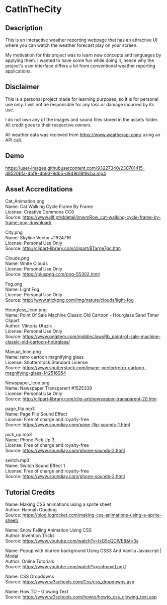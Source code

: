 # CatInTheCity

## Description
This is an interactive weather reporting webpage that has an attractive UI where you can watch the weather forecast play on your screen.

My motivation for this project was to learn new concepts and languages by applying them. I wanted to have some fun while doing it, hence why the project's user interface differs a lot from conventional weather reporting applications.

## Disclaimer
This is a personal project made for learning purposes, so it is for personal use only. I will not be responsible for any loss or damage incurred by its use.

I do not own any of the images and sound files stored in the assets folder. All credit goes to their respective owners.

All weather data was recieved from https://www.weatherapi.com/ using an API call.

## Demo


https://user-images.githubusercontent.com/93227340/230701415-d8520bfa-4bf8-4b93-9db5-d849b18f9cba.mp4



## Asset Accreditations

Cat_Animation.png <br />
Name: Cat Walking Cycle Frame By Frame <br />
License: Creative Commons CC0 <br />
Source: https://www.dlf.pt/ddetail/imwmRow_cat-walking-cycle-frame-by-frame-png-download/ <br />

City.png <br />
Name: Skyline Vector #1924716 <br />
License: Personal Use Only <br />
Source: http://clipart-library.com/clipart/BTarne7gc.htm <br />

Clouds.png <br />
Name: White Clouds <br />
License: Personal Use Only <br />
Source: https://pluspng.com/png-55302.html <br />

Fog.png <br />
Name: Light Fog <br />
License: Personal Use Only <br />
Source: http://www.stickpng.com/img/nature/clouds/light-fog <br />

Hourglass_Icon.png <br />
Name: Point Of Sale Machine Classic Old Cartoon - Hourglass Sand Timer Clipart <br />
Author: Viktoria Utazik <br />
License: Personal Use Only <br />
Source: https://www.pngitem.com/middle/JxwxRb_point-of-sale-machine-classic-old-cartoon-hourglass/ <br />

Manual_Icon.png <br />
Name: retro cartoon magnifying glass <br />
License: Shutterstock Standard License <br />
Source: https://www.shutterstock.com/image-vector/retro-cartoon-magnifying-glass-142516954 <br />

Newspaper_Icon.png <br />
Name: Newspaper Transparent #1525339 <br />
License: Personal Use Only <br />
Source: http://clipart-library.com/clip-art/newspaper-transparent-20.htm <br />

page_flip.mp3 <br />
Name: Page Flip Sound Effect <br />
License: Free of charge and royalty-free <br />
Source: https://www.soundjay.com/page-flip-sounds-1.html<br />

pick_up.mp3 <br />
Name: Phone Pick Up 3 <br />
License: Free of charge and royalty-free <br />
Source: https://www.soundjay.com/phone-sounds-2.html <br />

switch.mp3 <br />
Name: Switch Sound Effect 1 <br />
License: Free of charge and royalty-free <br />
Source: https://www.soundjay.com/phone-sounds-2.html <br />

## Tutorial Credits
Name: Making CSS animations using a sprite sheet <br />
Author: Hannah Gooding <br />
Source: https://blog.logrocket.com/making-css-animations-using-a-sprite-sheet/ <br />

Name: Snow Falling Animation Using CSS <br />
Author: Invention Tricks <br />
Source: https://www.youtube.com/watch?v=IxG5cQCIVE8&t=3s <br />

Name: Popup with blurred background Using CSS3 And Vanilla Javascript | Modal <br />
Author: Online Tutorials <br />
Source: https://www.youtube.com/watch?v=snhpoxtLugU <br />

Name: CSS Dropdowns <br />
Source: https://www.w3schools.com/Css/css_dropdowns.asp <br />

Name: How TO - Glowing Text <br />
Source: https://www.w3schools.com/howto/howto_css_glowing_text.asp <br />